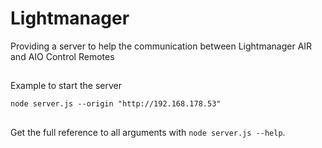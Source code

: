 # Lightmanager
Providing a server to help the communication between Lightmanager AIR and AIO Control Remotes
##
Example to start the server
```
node server.js --origin "http://192.168.178.53" 
```
##
Get the full reference to all arguments with `node server.js --help`.
